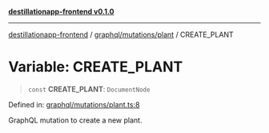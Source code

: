 [**destillationapp-frontend v0.1.0**](../../../../README.md)

***

[destillationapp-frontend](../../../../modules.md) / [graphql/mutations/plant](../README.md) / CREATE\_PLANT

# Variable: CREATE\_PLANT

> `const` **CREATE\_PLANT**: `DocumentNode`

Defined in: [graphql/mutations/plant.ts:8](https://github.com/DestillApp/main/blob/ec2df52a50a22efb35f12a0243274f6d03fbca52/frontend/src/graphql/mutations/plant.ts#L8)

GraphQL mutation to create a new plant.
